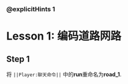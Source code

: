 ### @explicitHints 1

# Lesson 1: 编码道路网路

## Step 1
将 ``||Player:聊天命令||`` 中的**run**重命名为**road_1**. 

